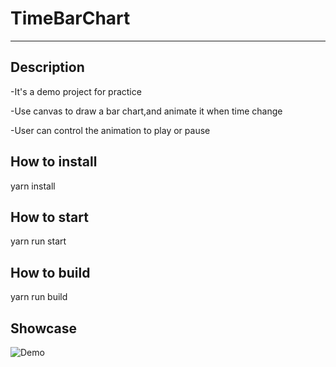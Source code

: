 
# TimeBarChart
---
## Description
-It's a demo project for practice

-Use canvas to draw a bar chart,and animate it when time change

-User can control the animation to play or pause


## How to install
yarn install

## How to start
yarn run start

## How to build
yarn run build

## Showcase
![Demo](https://github.com/aaronyoung001/timeBarChart/blob/master/demo.gif "Demo")

